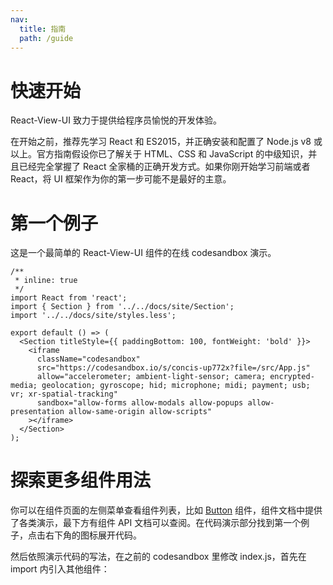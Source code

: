 ```yaml
---
nav:
  title: 指南
  path: /guide
---
```


# 快速开始

React-View-UI 致力于提供给程序员愉悦的开发体验。

<Alert>在开始之前，推荐先学习 React 和 ES2015，并正确安装和配置了 Node.js v8 或以上。官方指南假设你已了解关于 HTML、CSS 和 JavaScript 的中级知识，并且已经完全掌握了 React 全家桶的正确开发方式。如果你刚开始学习前端或者 React，将 UI 框架作为你的第一步可能不是最好的主意。</Alert>

# 第一个例子

这是一个最简单的 React-View-UI 组件的在线 codesandbox 演示。

```tsx
/**
 * inline: true
 */
import React from 'react';
import { Section } from '../../docs/site/Section';
import '../../docs/site/styles.less';

export default () => (
  <Section titleStyle={{ paddingBottom: 100, fontWeight: 'bold' }}>
    <iframe
      className="codesandbox"
      src="https://codesandbox.io/s/concis-up772x?file=/src/App.js"
      allow="accelerometer; ambient-light-sensor; camera; encrypted-media; geolocation; gyroscope; hid; microphone; midi; payment; usb; vr; xr-spatial-tracking"
      sandbox="allow-forms allow-modals allow-popups allow-presentation allow-same-origin allow-scripts"
    ></iframe>
  </Section>
);
```

# 探索更多组件用法

你可以在组件页面的左侧菜单查看组件列表，比如 <a href="http://concis.org.cn/#/common/button">Button</a> 组件，组件文档中提供了各类演示，最下方有组件 API 文档可以查阅。在代码演示部分找到第一个例子，点击右下角的图标展开代码。

然后依照演示代码的写法，在之前的 codesandbox 里修改 index.js，首先在 import 内引入其他组件：
